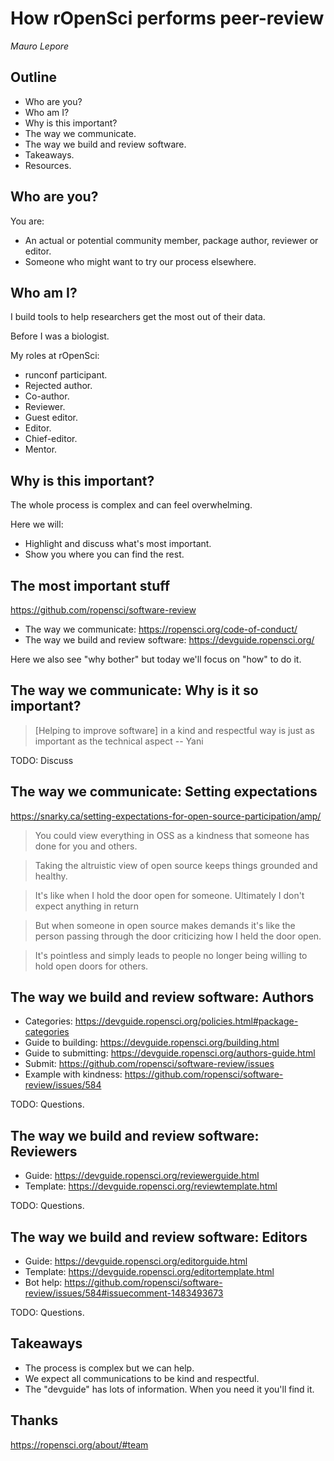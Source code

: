 # How rOpenSci performs peer-review

*Mauro Lepore*

## Outline

* Who are you?
* Who am I?
* Why is this important?
* The way we communicate.
* The way we build and review software.
* Takeaways.
* Resources.

## Who are you?

You are:

* An actual or potential community member, package author, reviewer or editor.
* Someone who might want to try our process elsewhere.

## Who am I?

I build tools to help researchers get the most out of their data.

Before I was a biologist.

My roles at rOpenSci:

* runconf participant.
* Rejected author.
* Co-author.
* Reviewer.
* Guest editor.
* Editor.
* Chief-editor.
* Mentor.

## Why is this important?

The whole process is complex and can feel overwhelming. 

Here we will:

* Highlight and discuss what's most important.
* Show you where you can find the rest.

## The most important stuff

https://github.com/ropensci/software-review

* The way we communicate: https://ropensci.org/code-of-conduct/
* The way we build and review software: https://devguide.ropensci.org/

Here we also see "why bother" but today we'll focus on "how" to do it.

## The way we communicate: Why is it so important?

> [Helping to improve software] in a kind and respectful way is just as
important as the technical aspect -- Yani

TODO: Discuss

## The way we communicate: Setting expectations

https://snarky.ca/setting-expectations-for-open-source-participation/amp/

> You could view everything in OSS as a kindness that someone has done for you
and others.

> Taking the altruistic view of open source keeps things grounded and healthy.

> It's like when I hold the door open for someone. Ultimately I don't expect
anything in return

> But when someone in open source makes demands it's like the person passing
through the door criticizing how I held the door open.

> It's pointless and simply leads to people no longer being willing to hold open
doors for others.

## The way we build and review software: Authors

* Categories: https://devguide.ropensci.org/policies.html#package-categories
* Guide to building: https://devguide.ropensci.org/building.html
* Guide to submitting: https://devguide.ropensci.org/authors-guide.html
* Submit: https://github.com/ropensci/software-review/issues
* Example with kindness: https://github.com/ropensci/software-review/issues/584

TODO: Questions.

## The way we build and review software: Reviewers

* Guide: https://devguide.ropensci.org/reviewerguide.html
* Template: https://devguide.ropensci.org/reviewtemplate.html

TODO: Questions.

## The way we build and review software: Editors

* Guide: https://devguide.ropensci.org/editorguide.html
* Template: https://devguide.ropensci.org/editortemplate.html
* Bot help: https://github.com/ropensci/software-review/issues/584#issuecomment-1483493673

TODO: Questions.

## Takeaways

* The process is complex but we can help.
* We expect all communications to be kind and respectful.
* The "devguide" has lots of information. When you need it you'll find it.

## Thanks

https://ropensci.org/about/#team
